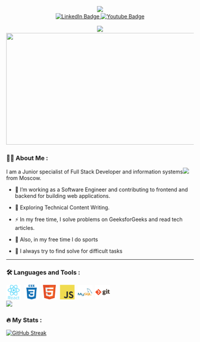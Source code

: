 <div id="header" align="center">
  <img src="https://media.giphy.com/media/5jip1wBZiIFwY/giphy.gif" width="100"/>
</div>

<div id="badges" align="center">
  <a href="your-linkedin-URL">
    <img src="https://img.shields.io/badge/LinkedIn-blue?style=for-the-badge&logo=linkedin&logoColor=white" alt="LinkedIn Badge"/>
  </a>
  <a href="https://www.youtube.com/channel/UCaWofjCLp9lAnlh72kCgxSA">
    <img src="https://img.shields.io/badge/YouTube-red?style=for-the-badge&logo=youtube&logoColor=white" alt="Youtube Badge"/>
  </a>
</div>

<div id="viewprof" align="center">
  <img src="https://komarev.com/ghpvc/?username= CLS63&style=flat-square&color=blue" alt=""/>
</div>

<div id="heythere" align="center">
 <img src="https://readme-typing-svg.herokuapp.com?color=%2336BCF7&lines=Hello!+I+am+a+Computer+science+student">
</div>

<div align="center">
  <img src="https://media.giphy.com/media/QHE5gWI0QjqF2/giphy.gif" width="600" height="300"/>
</div>

### :man_technologist: About Me :
I am a Junior specialist of Full Stack Developer and information systems<img src="https://media.giphy.com/media/WUlplcMpOCEmTGBtBW/giphy.gif" width="30"> from Moscow.
- :telescope: I’m working as a Software Engineer and contributing to frontend and backend for building web applications.

- :seedling: Exploring Technical Content Writing.

- :zap: In my free time, I solve problems on GeeksforGeeks and read tech articles.

- :basketball: Also, in my free time I do sports

- :jigsaw: I always try to find solve for difficult tasks

---
### :hammer_and_wrench: Languages and Tools :
<div>
  <img src="https://github.com/devicons/devicon/blob/master/icons/react/react-original-wordmark.svg" title="React" alt="React" width="40" height="40"/>&nbsp;
  <img src="https://github.com/devicons/devicon/blob/master/icons/css3/css3-plain-wordmark.svg"  title="CSS3" alt="CSS" width="40" height="40"/>&nbsp;
  <img src="https://github.com/devicons/devicon/blob/master/icons/html5/html5-original.svg" title="HTML5" alt="HTML" width="40" height="40"/>&nbsp;
  <img src="https://github.com/devicons/devicon/blob/master/icons/javascript/javascript-original.svg" title="JavaScript" alt="JavaScript" width="40" height="40"/>&nbsp;
  <img src="https://github.com/devicons/devicon/blob/master/icons/mysql/mysql-original-wordmark.svg" title="MySQL"  alt="MySQL" width="40" height="40"/>&nbsp;
  <img src="https://github.com/devicons/devicon/blob/master/icons/git/git-original-wordmark.svg" title="Git" **alt="Git" width="40" height="40"/>
  </div>
  <div>
  <img src="https://github-readme-stats.vercel.app/api/top-langs/?username=anuraghazra&layout=compact">
</div>

### :fire: My Stats :
[![GitHub Streak](http://github-readme-streak-stats.herokuapp.com?user=CLS63&theme=dark&background=000000)](https://git.io/streak-stats)
